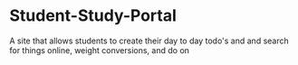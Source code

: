 # Student-Study-Portal
A site that allows students to create their day to day todo's and and search for things online, weight conversions, and do on
